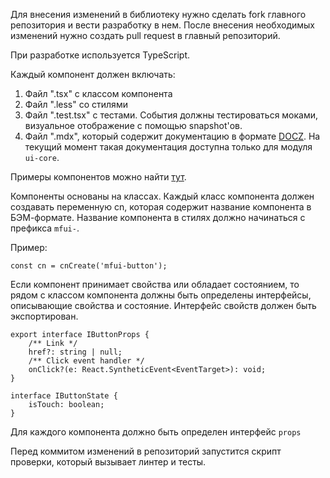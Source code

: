 Для внесения изменений в библиотеку нужно сделать fork главного репозитория и 
вести разработку в нем. После внесения необходимых изменений нужно создать pull request в главный репозиторий. 

При разработке используется TypeScript.

Каждый компонент должен включать:

1. Файл ".tsx" с классом компонента
2. Файл ".less" со стилями
3. Файл ".test.tsx" с тестами. События должны тестироваться моками, визуальное отображение с помощью snapshot'ов.
4. Файл ".mdx", который содержит документацию в формате [DOCZ](https://github.com/doczjs/docz). На текущий 
момент такая документация доступна только для модуля `ui-core`.

Примеры компонентов можно найти [тут](https://github.com/MegafonWebLab/megafon-ui/tree/master/packages/ui-core/src).

Компоненты основаны на классах. Каждый класс компонента должен 
создавать переменную cn, которая содержит название компонента в БЭМ-формате. 
Название компонента в стилях должно начинаться с префикса `mfui-`.

Пример:

```
const cn = cnCreate('mfui-button');
```

Если компонент принимает свойства или обладает состоянием, то рядом с классом компонента 
должны быть определены интерфейсы, описывающие 
свойства и состояние. Интерфейс свойств должен быть экспортирован.

```
export interface IButtonProps {
    /** Link */
    href?: string | null;
    /** Click event handler */
    onClick?(e: React.SyntheticEvent<EventTarget>): void;
}

interface IButtonState {
    isTouch: boolean;
}
```

Для каждого компонента должно быть определен интерфейс `props`

Перед коммитом изменений в репозиторий запустится скрипт проверки, который вызывает линтер и тесты.
